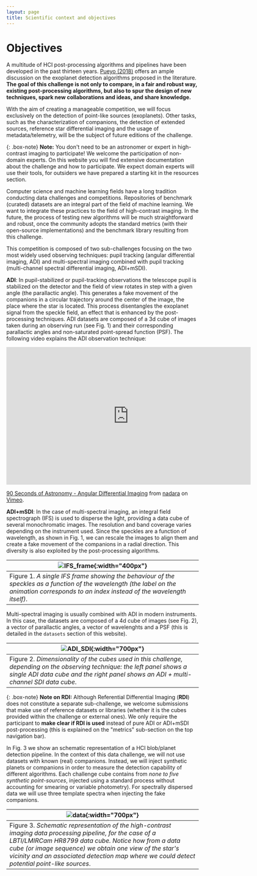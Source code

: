 ```yaml
---
layout: page
title: Scientific context and objectives
---
```





# Objectives 

A multitude of HCI post-processing algorithms and pipelines have been developed in the past thirteen years. [Pueyo (2018)](https://link.springer.com/referenceworkentry/10.1007/978-3-319-30648-3_10-1) offers an ample discussion on the exoplanet detection algorithms proposed in the literature. **The goal of this challenge is not only to compare, in a fair and robust way, existing post-processing algorithms, but also to spur the design of new techniques, spark new collaborations and ideas, and share knowledge.** 

With the aim of creating a manageable competition, we will focus exclusively on the detection of point-like sources (exoplanets). Other tasks, such as the characterization of companions, the detection of extended sources, reference star differential imaging and the usage of metadata/telemetry, will be the subject of future editions of the challenge. 

{: .box-note}
**Note:** You don't need to be an astronomer or expert in high-contrast imaging to participate! We welcome the participation of non-domain experts. On this website you will find extensive documentation about the challenge and how to participate. We expect domain experts will use their tools, for outsiders we have prepared a starting kit in the resources section.

Computer science and machine learning fields have a long tradition conducting data challenges and competitions. Repositories of benchmark (curated) datasets are an integral part of the field of machine learning. We want to integrate these practices to the field of high-contrast imaging. In the future, the process of testing new algorithms will be much straightforward and robust, once the community adopts the standard metrics (with their open-source implementations) and the benchmark library resulting from this challenge.  



This competition is composed of two sub-challenges focusing on the two most widely used observing techniques: pupil tracking (angular differential imaging, ADI) and multi-spectral imaging combined with pupil tracking (multi-channel spectral differential imaging, ADI+mSDI). 

**ADI**: In pupil-stabilized or pupil-tracking observations the telescope pupil is stabilized on the detector and the field of view rotates in step with a given angle (the parallactic angle). This generates a fake movement of the companions in a circular trajectory around the center of the image, the place where the star is located. This process disentangles the exoplanet signal from the speckle field, an effect that is enhanced by the post-processing techniques. ADI datasets are composed of a 3d cube of images taken during an observing run (see Fig. 1) and their corresponding parallactic angles and non-saturated point-spread function (PSF). The following video explains the ADI observation technique:

<iframe src="https://player.vimeo.com/video/125547220" width="640" height="360" frameborder="0" allow="autoplay; fullscreen" allowfullscreen></iframe>
<p><a href="https://vimeo.com/125547220">90 Seconds of Astronomy - Angular Differential Imaging</a> from <a href="https://vimeo.com/user5671143">nadara</a> on <a href="https://vimeo.com">Vimeo</a>.</p>

**ADI+mSDI**: In the case of multi-spectral imaging, an integral field spectrograph (IFS) is used to disperse the light, providing a data cube of several monochromatic images. The resolution and band coverage varies depending on the instrument used. Since the speckles are a function of wavelength, as shown in Fig. 1, we can rescale the images to align them and create a fake movement of the companions in a radial direction. This diversity is also exploited by the post-processing algorithms. 

| ![IFS_frame](https://raw.githubusercontent.com/exoplanet-imaging-challenge/exoplanet-imaging-challenge.github.io/master/img/ifs_frame.gif){:width="400px"} |
| --- |
| Figure 1. *A single IFS frame showing the behaviour of the speckles as a function of the wavelength (the label on the animation corresponds to an index instead of the wavelength itself)*. |

Multi-spectral imaging is usually combined with ADI in modern instruments. In this case, the datasets are composed of a 4d cube of images (see Fig. 2), a vector of parallactic angles, a vector of wavelenghts and a PSF (this is detailed in the ``datasets`` section of this website). 

| ![ADI_SDI](https://raw.githubusercontent.com/exoplanet-imaging-challenge/exoplanet-imaging-challenge.github.io/master/img/challenge_fig1.001.png){:width="700px"} |
| --- |
| Figure 2. *Dimensionality of the cubes used in this challenge, depending on the observing technique: the left panel shows a single ADI data cube and the right panel shows an ADI + multi-channel SDI data cube*. |

{: .box-note}
**Note on RDI:** Although Referential Differential Imaging (**RDI**) does not constitute a separate sub-challenge, we welcome submissions that make use of reference datasets or libraries (whether it is the cubes provided within the challenge or external ones). We only require the participant to **make clear if RDI is used** instead of pure ADI or ADI+mSDI post-processing (this is explained on the "metrics" sub-section on the top navigation bar).

In Fig. 3 we show an schematic representation of a HCI blob/planet detection pipeline. In the context of this data challenge, we will not use datasets with known (real) companions. Instead, we will inject synthetic planets or companions in order to measure the detection capability of different algorithms. Each challenge cube contains from *none to five synthetic point-sources*, injected using a standard process without accounting for smearing or variable photometry). For spectrally dispersed data we will use three template spectra when injecting the fake companions. 

| ![data](https://raw.githubusercontent.com/exoplanet-imaging-challenge/exoplanet-imaging-challenge.github.io/master/img/challenge_fig2.001.png){:width="700px"} |
|---|
| Figure 3. *Schematic representation of the high-contrast imaging data processing pipeline, for the case of a LBTI/LMIRCam HR8799 data cube. Notice how from a data cube (or image sequence) we obtain one view of the star's vicinity and an associated detection map where we could detect potential point-like sources*.  |